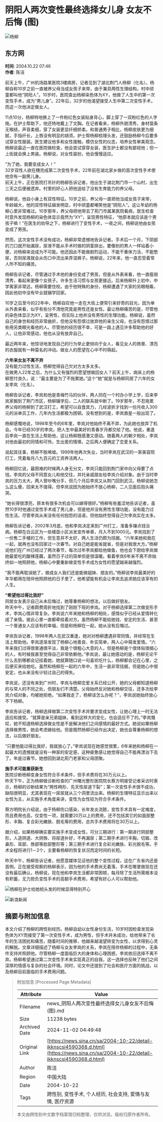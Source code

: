 # 阴阳人两次变性最终选择女儿身 女友不后悔 (图)

![杨柳](//n.sinaimg.cn/sinacn10215/360/w180h180/20200106/a4a4-imrkkfy3206293.jpg)

## 东方网

**时间**: 2004.10.22 07:46  
**作者**: 陈洁  

前天上午，广州机场路某医院3楼病房，记者见到了湖北荆门人杨柳（化名）。杨柳自称10岁之前一直被养父母当成女孩子来带，由于兼具两性生理结构，村中顽童都叫他“阴阳人”。10岁时，医院查出杨柳染色体为XY，他做了人生中的第一次变性手术，成为“男儿身”。22年后，32岁的他渴望接受人生中第二次变性手术，而这一次他决定做女人。

11点10分，杨柳特地换上了一件粉红色女装贴身背心，脚上穿了一双粉红色的人字拖。在护士帮助下，他还特地戴上了文胸。在记者看来，杨柳外貌清秀，身材苗条无喉结，声音柔细，穿了女装更显纤细娇柔。和普通男子相比，杨柳皮肤更为细腻，手指纤长，上唇没有明显的胡须。护士帮杨柳梳理头发，还鼓励杨柳今后要多试穿女性服装。医生建议他多和女性接触，模仿女性的仪态，培养女性审美观念。杨柳说最近一直在医院做检查，他会尝试穿穿女装，医生护士都没有鄙视他；但一上街就会换上男装。杨柳说，对女性装扮，他会慢慢适应。

“为了她，我要变成女人！”  
32岁双性人欲在穗完成第二次变性手术，22年前在湖北家乡做的首次变性手术使他空有一副男儿身。  
前天上午，正在医院打吊针的杨柳告诉记者，他出生于湖北荆门市一个山村，出生三天之后便被遗弃。村里的好心人把他送给了没有生育能力的养父母。

杨柳说，他自小身上有双性特征。10岁之前，养父母一直把他当成女孩子来带，年龄越大，他的双性特征越发明显，村中顽童都嘲笑他是“阴阳人”。这让年幼的杨柳心里非常难过。10岁那年，养父母把他带去了荊门市属某医院看病，医生检查时意外发现杨柳的染色体显示竟然为“XY”，呈现男性特征，“他原本就应该是个男孩子嘛！”在医生的劝导之下，杨柳进行了变性手术，一夜之间，杨柳说他由女孩变成了男孩。

然而，这次变性手术没有成功，杨柳非常遗憾地告诉记者。手术后一个月，下阴部的刀口就开始漏尿，尿液不能从手术时做的阴茎排出，要像别的男人一样站着小便，对杨柳来说成为不可能。他还因此不能做剧烈运动，不能干重体力活，不能憋尿，否则尿液就会从伤口中流出来弄湿裤子。杨柳说，22年来，他一直忍受着常人所不知的痛苦。

杨柳告诉记者，尽管通过手术他的身份变成了男孩，但是从外表来看，他一直瘦弱清秀，看起来更像个女孩子。许多生活习惯与女孩更接近。后来杨柳升上初中，中学离家非常远，杨柳需要住校。由于他特殊的身份，杨柳遭遇了大家的另眼相看，因此他初中没有毕业就辍学回家。

10岁之后至今的22年中，杨柳自叹他一走在大街上便常引来好奇的目光，因为单从外表来看，似乎有些分不清他究竟是男性还是女性。最让杨柳痛苦的是，尽管他的染色体显示为XY，呈男性，但实际上他并没有男性的生理功能。杨柳说，虽然自己的身世和经历非常曲折，但他没有怨恨过放弃他的亲生父母，也没有怨恨过那些用另类眼光看他的人。尽管他的经历很不幸，可是一路上遇见许多帮助他的好人，让他非常感动，他也从没有放弃自己。

最近两年来，他惊讶地发现自己的行为举止更倾向于女人，看见女人的唇膏、漂亮的衣服就有一种莫名的冲动。做女人的愿望在心中不时萌起。

**六年来女友不离不弃**  
没有能力过性生活，杨柳觉得自己欠对方太多太多。  
在做男人22年之后，为什么又有强烈的愿望想做回女人？前天上午，病床上的杨柳思忖良久，说：“最主要是为了不拖累她。”这个“她”就是与杨柳同居了六年的女友李岚（化名）。

杨柳告诉记者，李岚和他是青梅竹马的伙伴，两人同在一个村办小学上学，后来李岚家搬到了荆门市区，杨柳辍学后，二人的联系就中断了。19岁那年，不忍拖累养父母的杨柳到了武汉打工，希望可以自食其力，几经波折才找到一份月收入300元的派单员工作，几年内生活都极为困顿。没有想到的是，李岚救星一般出现了。

杨柳感慨地说，1998年至今的6年里，李岚对他始终不离不弃，为此她也放弃了机会。今年已经30岁的李岚，把人生中最美好的青春岁月都交给了他。他说，重逢后李岚一直在生活上帮助他，这让杨柳既感激又感动。随着两人的朝夕相处，李岚对他由最初的同情和可怜，生出爱的情愫，之后两人便确定了恋爱关系。

说起其往事，杨柳不胜唏嘘。1999年他再次失业，当时李岚在武汉的一家美容院打工，凭着每月八九百元的工资养活两人。

杨柳回忆说，最困难的时候两人身无分文，李岚只能回到荆门家中向父母要了点钱。李岚的父母不同意女儿和他交往，并托亲戚朋友给李岚介绍对象。由于当时李岚的压力太大，两人曾吵嘴分手，但几个月后李岚又从荆门回到武汉。杨柳说她怎么这么傻，回来太不值得。但李岚说因为她始终不放心杨柳，二人见面后抱头痛哭。

“她长得很漂亮，原本有很多次机会可以嫁得很好。”杨柳有些羞涩地告诉记者，虽然10岁时他通过变性手术成了男儿身，但是他并没有男性生理功能，没有能力过性生活。尽管李岚从来没有任何抱怨的话语，但他始终觉得自己欠李岚实在太多。

杨柳告诉记者，2002年3月底，他和李岚决定来到广州打工，准备多赚点钱治病。杨柳在白云区为一些楼盘小区派发宣传单章，月入不到1000元。李岚找到了一份售二手楼的工作，但生意并不太好，两人生活仍颇为拮据。“六年来她和我在一起，就再也没有回家过一次春节。对自己她是能省就省，但是对我很大方。”杨柳说他们在广州已经过了两次春节，每次过年李岚都给他做鱼，他也会下厨给李岚做她最爱吃的酸辣莲藕，虽然日子过的简单但是很温暖。看着李岚6年来不离不弃始终如一地照顾他，杨柳心中要重新做变性手术成为女性的愿望越来越强烈。

“我不能再耽误她了，做成女人我们还是能做姐妹、朋友的。”杨柳说李岚最美好的年华都用在陪伴他照顾他的日子里了，他希望能有机会让李岚去追求她应该享有的人生。

**“希望他过得比我好”**  
同居女友表示自己从未后悔过，她尊重杨柳的想法，以后做好朋友。  
昨天中午，记者颇费周折地找到了刚刚下班的李岚。对于杨柳选择第二次做变形手术，李岚心情非常复杂。李岚说六年来她和杨柳的相处，感情似乎已经从爱情转化成了亲情。彼此心里一直都牵挂着对方。虽然杨柳不能给她钱、安定的生活、甚至一个普通女人应该有的幸福，但是和杨柳在一起，她从没有后悔过。

李岚告诉记者，1998年两人在武汉重逢，她对对杨柳遭遇非常同情，并经常在生活上帮助他。李岚逐渐发现了杨柳心地善良、朴实简单，两人心中萌发爱情。“六年来我们过得很普通很平淡，我是个很粗心大意的人，但是杨柳是个很体贴很细心的人，有时候我甚至觉得自己非常依赖他。”李岚说，最让她感动的是，杨柳无论干什么去到哪都会记挂着她，她就算随口说一句喜欢吃什么，杨柳都会记在心里，之后便买来给她吃。虽然和杨柳在一起的六年中，生活一直非常拮据，但是她心中很安定，也从来没有计较过自己的得失。

李岚说，还没有来到广州时，李岚与杨柳恋爱关系已经公开，她的父母都知道杨柳的与常人的不同之处，但朋友们不清楚。父母始终反对她和杨柳交往，还多次给李岚介绍对象，均被她拒绝。“如果我走了，杨柳该怎么办呢？”，李岚说她始终放心不下杨柳。

李岚告诉记者，杨柳选择做第二次变性手术并要求变成女性，让她心理上一时无法适应和接受。“就算是亲兄弟姐妹，看到这样大的变化，也会适应不了的。”李岚慨叹，她不知道杨柳选择做女性是不是解决他们之间感情的最好方式。她说如果杨柳选择做男性，她会考虑嫁给他。但是既然杨柳已经作出决定，她也会尊重杨柳的想法，以后做好朋友。

“只要他能过得比我好，我就放心了。”李岚说现在她感觉很累，6年来她和杨柳在一起最大的遗憾就是没有一种家的安定感，这种疲惫感让她觉得自己不能再漂泊下去了。年底过春节，她想回到湖北荊门老家和父母团聚。

**施手术可能重获新生**  
医院诊断杨柳变身女性符合手术条件，但手术费将在30万元以上。  
昨天下午，正为杨柳做诊断检查的广州曙光整形医院院长蔡方明接受记者采访时表示，杨柳的诊断结果为“两性畸形、先天性尿道下裂”；第一次变性手术很不成功，缺陷很明显，尤其表现在一尿尿就从三个洞里流出来。杨柳的生理特征显示出来以女性为主，从实施手术角度来讲，变性为女性较为符合手术条件。

蔡方明院长介绍说，由于杨柳伤口感染，长年发炎流脓，变性手术具有一定难度，而且费用也高，仅变性一项，就需要20万以上的费用，还不包括其它的如面部整形、丰胸、复合彩光嫩肤、脱毛等的费用，总共手术费用将在30万以上。

据介绍，如果杨柳确实要实施手术变成女性，可分三期进行：第一期进行阴部整形，人造阴道、大阴唇、将尿道补好，不再漏尿；第二期手术进行丰胸，切眉、改鼻形、耳部、唇部等脸部整形等；第三期手术进行复合彩光嫩肤、彩光脱毛等。手术全程将进行1－2个，主要看杨柳的恢复状况而定时间的长短。

昨天中午，杨柳告诉记者，他愿意媒体见证他的整个变性过程，这在广东省内还是首例。正在接受观察的杨柳表示，因为他的手术费尚无着落，手术在哪里做现在还没有最后确认，杨柳说，现在他和李岚生活都非常困顿，每月除了生活所需根本没有积蓄，无力担负变性手术的高额手术费用，希望有好心人可以帮助他。

![杨柳在护士给她梳头发的时候显得特别开心](http://image2.sina.com.cn/dy/s/2004-10-22/1098403778_M1aGsC.jpg)

![新浪新闻](https://n.sinaimg.cn/default/80905340/20200331/sinalogo.png)

## 摘要与附加信息

<!-- tcd_abstract -->
本文介绍了杨柳的跨性别经历。杨柳自幼以女性身份生活，10岁时因检查发现染色体为XY而接受了第一次变性手术，成为男性，但手术并未成功，给他带来了长年的生活困扰和痛苦。随着时间的推移，他越来越渴望转变为女性，以求得到心灵的解脱。文章详细描述了杨柳与女友李岚的关系，李岚在陪伴杨柳的过程中，无条件支持并照顾他。尽管杨柳一度面临巨大的身体和心理困惑，李岚依旧选择不离不弃。杨柳希望通过第二次变性手术来实现真正的自我，这一选择也反映了他们之间深厚的情感与复杂的社会环境。同时，论文中还提到了社会和医疗方面的挑战，以及杨柳目前面临的手术费用问题。
<!-- tcd_abstract_end -->

> 附加信息 [Processed Page Metadata]
>
> | Attribute       | Value                                  |
> |-----------------|----------------------------------------|
> | Filename        | news_阴阳人两次变性最终选择女儿身女友不后悔(图).md                             |
> | Size            | 11238 bytes                           |
> | Archived Date   | 2024-11-02 04:49:48                             |
> | Original Link   | [https://news.sina.cn/sa/2004-10-22/detail-ikknscsi4590368.d.html](https://news.sina.cn/sa/2004-10-22/detail-ikknscsi4590368.d.html)                       |
> | Author          | 陈洁                               |
> | Region          | 中国大陆                               |
> | Date            | 2004-10-22                                 |
> | Tags            | 跨性别, 变性手术, 个人经历, 社会支持, 爱情与友情, 医疗资源                                 |
>
> 本文由跨性别中文数字档案馆归档整理，仅供浏览。版权归原作者所有。
>
